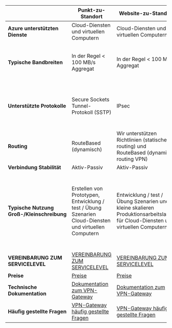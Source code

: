 |                              | **Punkt-zu-Standort**                                                                            | **Website-zu-Standort**                                                                                        | **ExpressRoute**                                                                                                                     |
|------------------------------|----------------------------------------------------------------------------------------------|---------------------------------------------------------------------------------------------------------|--------------------------------------------------------------------------------------------------------------------------------------|
| **Azure unterstützten Dienste** | Cloud-Diensten und virtuellen Computern                                                          | Cloud-Diensten und virtuellen Computern                                                                     | [Dienstliste](../expressroute/expressroute-faqs.md#supported-services)                                                       |
| **Typische Bandbreiten**       | In der Regel < 100 MB/s Aggregat                                                               | In der Regel < 100 MB/s Aggregat                                                                          | 50 MB / 100 MB/s 200 MB / 500 MB/s 1 Gbps 2 GB/s Gbps 5, 10 Gbps                                                               |
| **Unterstützte Protokolle**      | Secure Sockets Tunnel-Protokoll (SSTP)                                                     | IPsec                                                | Direkte Verbindung über VLANs, NSPs VPN-Technologien (MPLS-, VPLS-,...)                                                                                                    |
| **Routing**                  | RouteBased (dynamisch)                                                                        | Wir unterstützen Richtlinien (statisches routing) und RouteBased (dynamic routing VPN)                 | BGP                                                                                                                                  |
| **Verbindung Stabilität**    | Aktiv-Passiv                                                                               | Aktiv-Passiv                                                                                          | aktive                                                                                                                        |
| **Typische Nutzung Groß-/Kleinschreibung**         | Erstellen von Prototypen, Entwicklung / test / Übung Szenarien Cloud-Diensten und virtuellen Computern              | Entwicklung / test / Übung Szenarien und kleine skalieren Produktionsarbeitslasten für Cloud-Diensten und virtuellen Computern | Zugriff auf alle Azure Services (überprüften Liste), Enterprise-Klasse und Auftrag kritische Auslastung, Sicherung, Big Data, Azure als einer DR-Website |
| **VEREINBARUNG ZUM SERVICELEVEL**                      | [VEREINBARUNG ZUM SERVICELEVEL](https://azure.microsoft.com/support/legal/sla/)                                        | [VEREINBARUNG ZUM SERVICELEVEL](https://azure.microsoft.com/support/legal/sla/)                                                   | [VEREINBARUNG ZUM SERVICELEVEL](https://azure.microsoft.com/support/legal/sla/)                                                                                |
| **Preise**                  | [Preise](https://azure.microsoft.com/pricing/details/vpn-gateway/)                           | [Preise](https://azure.microsoft.com/pricing/details/vpn-gateway/)                                      | [Preise](https://azure.microsoft.com/pricing/details/expressroute/)                                                                   |
| **Technische Dokumentation**  | [Dokumentation zum VPN-Gateway](https://azure.microsoft.com/documentation/services/vpn-gateway/) | [Dokumentation zum VPN-Gateway](https://azure.microsoft.com/documentation/services/vpn-gateway/)            | [ExpressRoute Dokumentation](https://azure.microsoft.com/documentation/services/expressroute/)                                        |
| **Häufig gestellte Fragen**                     | [VPN-Gateway häufig gestellte Fragen](vpn-gateway-vpn-faq.md)                                                    | [VPN-Gateway häufig gestellte Fragen](vpn-gateway-vpn-faq.md)                                                               | [ExpressRoute häufig gestellte Fragen](../expressroute/expressroute-faqs.md)                                                                             |
